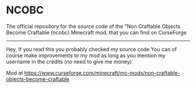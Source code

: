 # NCOBC
 The official repository for the source code of the "Non Craftable Objects Become Craftable (ncobc) Minecraft mod, that you can find on CurseForge
*******************************************************************************************************************************************************************************************************************************************************************************
Hey,
If you read this you probably checked my source code
You can of course make improvements to my mod as long as you mention my username in the credits (no need to give me money)

Mod at https://www.curseforge.com/minecraft/mc-mods/non-craftable-objects-become-craftable

